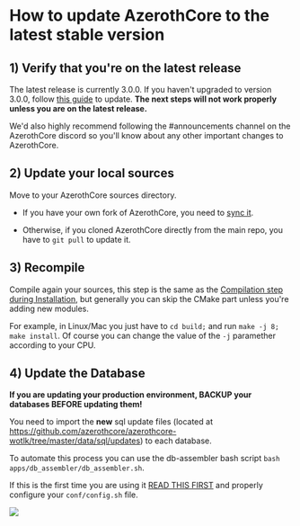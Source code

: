 # How to update AzerothCore to the latest stable version

## 1) Verify that you're on the latest release
The latest release is currently 3.0.0. If you haven't upgraded to version 3.0.0, follow [this guide](Upgrade-from-pre-3.0.0-to-latest-master.md) to update. **The next steps will not work properly unless you are on the latest release.**

We'd also highly recommend following the #announcements channel on the AzerothCore discord so you'll know about any other important changes to AzerothCore.

## 2) Update your local sources

Move to your AzerothCore sources directory.

- If you have your own fork of AzerothCore, you need to [sync it](Syncing-your-fork).

- Otherwise, if you cloned AzerothCore directly from the main repo, you have to `git pull` to update it.

## 3) Recompile

Compile again your sources, this step is the same as the [Compilation step during Installation](Installation#3-compiling), but generally you can skip the CMake part unless you're adding new modules.

For example, in Linux/Mac you just have to `cd build;` and run `make -j 8; make install`. Of course you can change the value of the `-j` paramether according to your CPU.

## 4) Update the Database

**If you are updating your production environment, BACKUP your databases BEFORE updating them!**

You need to import the **new** sql update files (located at https://github.com/azerothcore/azerothcore-wotlk/tree/master/data/sql/updates) to each database.

To automate this process you can use the db-assembler bash script `bash apps/db_assembler/db_assembler.sh`.

If this is the first time you are using it [READ THIS FIRST](database-installation.md) and properly configure your `conf/config.sh` file.

![](https://user-images.githubusercontent.com/75517/50738699-6912ee80-11d7-11e9-95ea-667baa0bda70.png)
